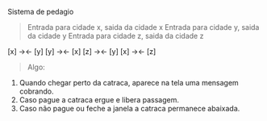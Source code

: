 Sistema de pedagio 

> Entrada para cidade x, saida da cidade x
> Entrada para cidade y, saida da cidade y
> Entrada para cidade z, saida da cidade z



[x] -><- [y]
[y] -><- [x]
[z] -><- [y]
[x] -><- [z]






> Algo: 

1. Quando chegar perto da catraca, aparece na tela uma mensagem cobrando.
2. Caso pague a catraca ergue e libera passagem.
3. Caso não pague ou feche a janela a catraca permanece abaixada.